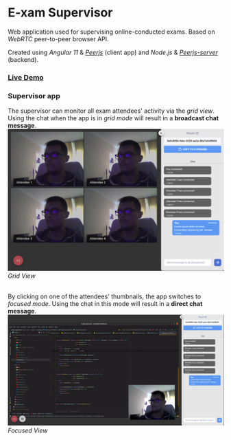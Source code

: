 # E-xam Supervisor

Web application used for supervising online-conducted exams. Based on _WebRTC_ peer-to-peer browser API.

Created using _Angular 11_ & [_Peerjs_](https://github.com/peers/peerjs) (client app) and _Node.js_ & [_Peerjs-server_](https://github.com/peers/peerjs-server) (backend). 

### [Live Demo](https://e-xam-supervisor.web.app)

### Supervisor app

The supervisor can monitor all exam attendees' activity via the _grid view_. Using the chat when the app is in _grid mode_ will result in a **broadcast chat message**.
![](./md-assets/grid-view.png)
*Grid View*
<br>
<br>

By clicking on one of the attendees' thumbnails, the app switches to _focused mode_. Using the chat in this mode will result in a **direct chat message**.
![](./md-assets/focused-view.png)
*Focused View*
